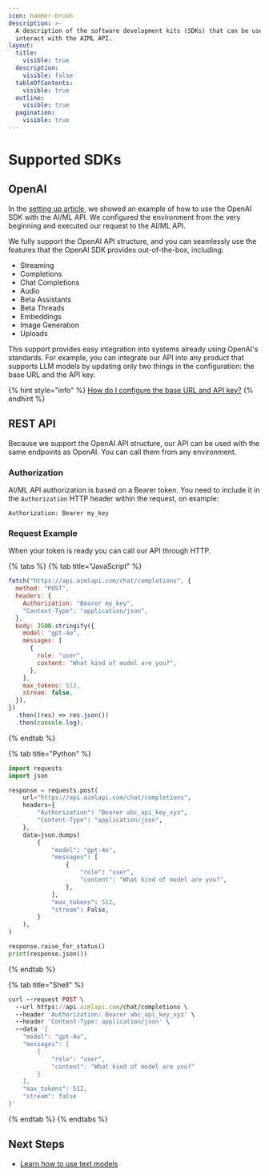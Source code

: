 ```yaml
---
icon: hammer-brush
description: >-
  A description of the software development kits (SDKs) that can be used to
  interact with the AIML API.
layout:
  title:
    visible: true
  description:
    visible: false
  tableOfContents:
    visible: true
  outline:
    visible: true
  pagination:
    visible: true
---
```


# Supported SDKs

## OpenAI

In the [setting up article](setting-up.md), we showed an example of how to use the OpenAI SDK with the AI/ML API. We configured the environment from the very beginning and executed our request to the AI/ML API.

We fully support the OpenAI API structure, and you can seamlessly use the features that the OpenAI SDK provides out-of-the-box, including:

* Streaming
* Completions
* Chat Completions
* Audio
* Beta Assistants
* Beta Threads
* Embeddings
* Image Generation
* Uploads

This support provides easy integration into systems already using OpenAI's standards. For example, you can integrate our API into any product that supports LLM models by updating only two things in the configuration: the base URL and the API key.

{% hint style="info" %}
[How do I configure the base URL and API key?](../faq/openai-sdk-doesnt-work.md)
{% endhint %}

## REST API

Because we support the OpenAI API structure, our API can be used with the same endpoints as OpenAI. You can call them from any environment.

### Authorization

AI/ML API authorization is based on a Bearer token. You need to include it in the `Authorization` HTTP header within the request, on example:

```http
Authorization: Bearer my_key
```

### Request Example

When your token is ready you can call our API through HTTP.

{% tabs %}
{% tab title="JavaScript" %}
```javascript
fetch("https://api.aimlapi.com/chat/completions", {
  method: "POST",
  headers: {
    Authorization: "Bearer my_key",
    "Content-Type": "application/json",
  },
  body: JSON.stringify({
    model: "gpt-4o",
    messages: [
      {
        role: "user",
        content: "What kind of model are you?",
      },
    ],
    max_tokens: 512,
    stream: false,
  }),
})
  .then((res) => res.json())
  .then(console.log);
```
{% endtab %}

{% tab title="Python" %}
```python
import requests
import json

response = requests.post(
    url="https://api.aimlapi.com/chat/completions",
    headers={
        "Authorization": "Bearer abc_api_key_xyz",
        "Content-Type": "application/json",
    },
    data=json.dumps(
        {
            "model": "gpt-4o",
            "messages": [
                {
                    "role": "user",
                    "content": "What kind of model are you?",
                },
            ],
            "max_tokens": 512,
            "stream": False,
        }
    ),
)

response.raise_for_status()
print(response.json())
```
{% endtab %}

{% tab title="Shell" %}
```ruby
curl --request POST \
  --url https://api.aimlapi.com/chat/completions \
  --header 'Authorization: Bearer abc_api_key_xyz' \
  --header 'Content-Type: application/json' \
  --data '{
    "model": "gpt-4o",
    "messages": [
        {
            "role": "user",
            "content": "What kind of model are you?"
        }
    ],
    "max_tokens": 512,
    "stream": false
}'
```
{% endtab %}
{% endtabs %}

## Next Steps

* [Learn how to use text models](../api-references/text-models-llm/)
